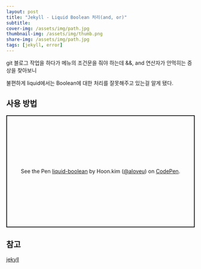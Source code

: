 ```yaml
---
layout: post
title: "Jekyll - Liquid Boolean 처리(and, or)"
subtitle:
cover-img: /assets/img/path.jpg
thumbnail-img: /assets/img/thumb.png
share-img: /assets/img/path.jpg
tags: [jekyll, error]
---
```

git 블로그 작업을 하다가 메뉴의 조건문을 줘야 하는데 &&, and 연산자가 안먹히는 증상을 찾아보니
<!--more-->
불편하게 liquid에서는 Boolean에 대한 처리를 잘못해주고 있는걸 알게 됐다.

## 사용 방법
<p class="codepen" data-height="300" data-theme-id="dark" data-default-tab="html" data-slug-hash="zYdOwGp" data-user="aloveu" style="height: 300px; box-sizing: border-box; display: flex; align-items: center; justify-content: center; border: 2px solid; margin: 1em 0; padding: 1em;">
  <span>See the Pen <a href="https://codepen.io/aloveu/pen/zYdOwGp">
  liquid-boolean</a> by Hoon.kim (<a href="https://codepen.io/aloveu">@aloveu</a>)
  on <a href="https://codepen.io">CodePen</a>.</span>
</p>
<script async src="https://cpwebassets.codepen.io/assets/embed/ei.js"></script>

## 참고
<a href="https://idratherbewriting.com/documentation-theme-jekyll/mydoc_conditional_logic.html" target="_blank" class="link">jekyll</a>